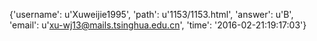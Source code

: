 {'username': u'Xuweijie1995', 'path': u'1153/1153.html', 'answer': u'B', 'email': u'xu-wj13@mails.tsinghua.edu.cn', 'time': '2016-02-21:19:17:03'}